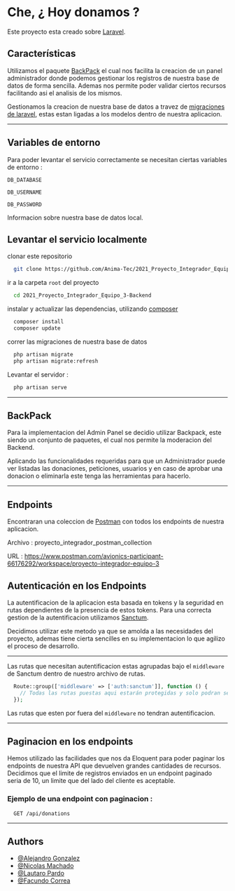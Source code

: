 
# Che, ¿ Hoy donamos ?

Este proyecto esta creado sobre [Laravel](https://laravel.com/).




## Características


Utilizamos el paquete [BackPack](https://backpackforlaravel.com/docs) el cual nos facilita la creacion de un panel administrador donde podemos gestionar los registros de nuestra base de datos de forma sencilla. Ademas nos permite poder validar ciertos recursos facilitando asi el analisis de los mismos.

Gestionamos la creacion de nuestra base de datos a travez de [migraciones de laravel](https://laravel.com/docs/8.x/migrations), estas estan ligadas a los modelos dentro de nuestra aplicacion.
 
 ---
## Variables de entorno

Para poder levantar el servicio correctamente se necesitan ciertas variables de entorno :

`DB_DATABASE`

`DB_USERNAME`

`DB_PASSWORD`

Informacion sobre nuestra base de datos local.

## Levantar el servicio localmente

clonar este repositorio

```bash
  git clone https://github.com/Anima-Tec/2021_Proyecto_Integrador_Equipo_3-Backend.git
```

ir a la carpeta `root` del proyecto
```bash
  cd 2021_Proyecto_Integrador_Equipo_3-Backend
```

instalar y actualizar las dependencias, utilizando [composer](https://getcomposer.org/)

```bash
  composer install
  composer update
```

correr las migraciones de nuestra base de datos
```bash
  php artisan migrate
  php artisan migrate:refresh
  ```

Levantar el servidor :

```bash
  php artisan serve
```

---
## BackPack

Para la implementacion del Admin Panel se decidio utilizar Backpack, este siendo un conjunto de paquetes, el cual nos permite la moderacion del Backend.

Aplicando las funcionalidades requeridas para que un Administrador puede ver listadas las donaciones, peticiones, usuarios y en caso de aprobar una donacion o eliminarla este tenga las herramientas para hacerlo.


---

## Endpoints 

Encontraran una coleccion de [Postman](https://www.postman.com/) con todos los endpoints de nuestra aplicacion.

Archivo : proyecto_integrador_postman_collection

URL : https://www.postman.com/avionics-participant-66176292/workspace/proyecto-integrador-equipo-3

## Autenticación en los Endpoints

La autentificacion de la aplicacion esta basada en tokens y la seguridad en rutas dependientes de la presencia de estos tokens. Para una correcta gestion de la autentificacion utilizamos [Sanctum](https://laravel.com/docs/8.x/sanctum#how-it-works).

Decidimos utilizar este metodo ya que se amolda a las necesidades del proyecto, ademas tiene cierta sencilles en su implementacion lo que agilizo el proceso de desarrollo.


---

Las rutas que necesitan autentificacion estas agrupadas bajo el `middleware` de Sanctum dentro de nuestro archivo de rutas.
```php
  Route::group(['middleware' => ['auth:sanctum']], function () {
    // Todas las rutas puestas aqui estarán protegidas y solo podran ser accedidas si la autenticación via token es exitosa.
  });
```
Las rutas que esten por fuera del `middleware` no tendran autentificacion.

---
## Paginacion en los endpoints

Hemos utilizado las facilidades que nos da Eloquent para poder paginar los endpoints de nuestra API que devuelven grandes cantidades de recursos. Decidimos que el limite de registros enviados en un endpoint paginado seria de 10, un limite que del lado del cliente es aceptable.

### Ejemplo de una endpoint con paginacion :

```http
  GET /api/donations
```

---
## Authors

- [@Alejandro Gonzalez](https://github.com/alejandroGonGon)
- [@Nicolas Machado](https://github.com/nicocadq)
- [@Lautaro Pardo](https://github.com/LautaroPardo)
- [@Facundo Correa](https://github.com/facorrea700)



